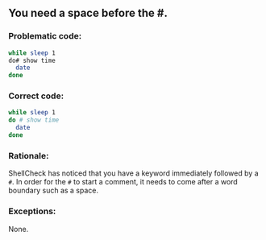 ## You need a space before the #.

### Problematic code:

```sh
while sleep 1
do# show time
  date
done
```

### Correct code:

```sh
while sleep 1
do # show time
  date
done
```

### Rationale:

ShellCheck has noticed that you have a keyword immediately followed by a `#`. In order for the `#` to start a comment, it needs to come after a word boundary such as a space.

### Exceptions:

None.
